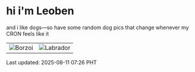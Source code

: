 # hi i'm Leoben

and i like dogs—so have some random dog pics that change whenever my CRON feels like it

|  |  |
|--------|----------|
| ![Borzoi](https://random-dog-vercel.vercel.app/api/random-borzoi?v=1754868398) | ![Labrador](https://random-dog-vercel.vercel.app/api/random-labrador?v=1754868398) |

Last updated: 2025-08-11 07:26 PHT
